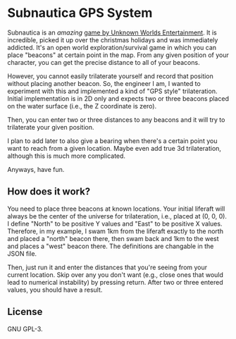 # Subnautica GPS System
Subnautica is an *amazing* [game by Unknown Worlds
Entertainment](https://unknownworlds.com/subnautica/). It is incredible, picked
it up over the christmas holidays and was immediately addicted. It's an open
world exploration/survival game in which you can place "beacons" at certain
point in the map. From any given position of your character, you can get the
precise distance to all of your beacons.

However, you cannot easily trilaterate yourself and record that position
without placing another beacon. So, the engineer I am, I wanted to experiment
with this and implemented a kind of "GPS style" trilateration. Initial
implementation is in 2D only and expects two or three beacons placed on the
water surface (i.e., the Z coordinate is zero).

Then, you can enter two or three distances to any beacons and it will try to
trilaterate your given position.

I plan to add later to also give a bearing when there's a certain point you
want to reach from a given location. Maybe even add true 3d trilateration,
although this is much more complicated.

Anyways, have fun.

## How does it work?
You need to place three beacons at known locations. Your initial liferaft will
always be the center of the universe for trilateration, i.e., placed at (0, 0, 0).
I define "North" to be positive Y values and "East" to be positive X values.
Therefore, in my example, I swam 1km from the liferaft exactly to the north and
placed a "north" beacon there, then swam back and 1km to the west and places a
"west" beacon there. The definitions are changable in the JSON file.

Then, just run it and enter the distances that you're seeing from your current
location. Skip over any you don't want (e.g., close ones that would lead to
numerical instability) by pressing return. After two or three entered values,
you should have a result.

## License
GNU GPL-3.
